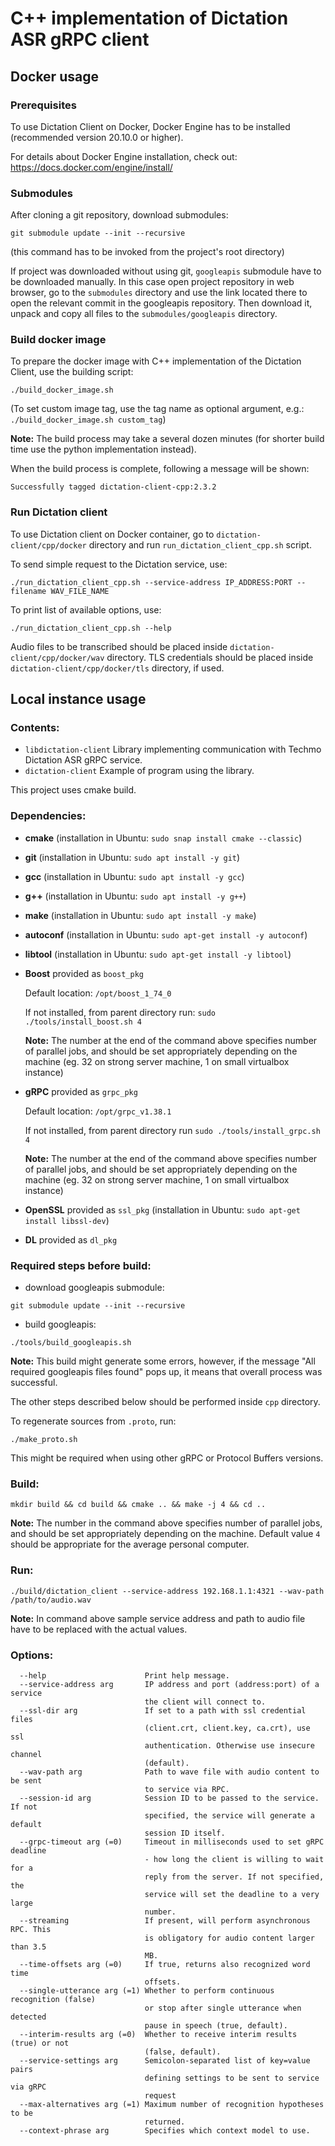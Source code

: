 # C++ implementation of Dictation ASR gRPC client


## Docker usage

### Prerequisites

To use Dictation Client on Docker, Docker Engine has to be installed (recommended version 20.10.0 or higher).

For details about Docker Engine installation, check out: https://docs.docker.com/engine/install/


### Submodules

After cloning a git repository, download submodules:
```
git submodule update --init --recursive
```
(this command has to be invoked from the project's root directory)

If project was downloaded without using git, `googleapis` submodule have to be downloaded manually. 
In this case open project repository in web browser, go to the `submodules` directory and use the link located there to open the relevant commit in the googleapis repository. Then download it, unpack and copy all files to the `submodules/googleapis` directory.

### Build docker image

To prepare the docker image with C++ implementation of the Dictation Client, use the building script:

```
./build_docker_image.sh
```
(To set custom image tag, use the tag name as optional argument, e.g.: `./build_docker_image.sh custom_tag`)

**Note:** The build process may take a several dozen minutes (for shorter build time use the python implementation instead).

When the build process is complete, following a message will be shown:
```
Successfully tagged dictation-client-cpp:2.3.2
```

### Run Dictation client

To use Dictation client on Docker container, go to `dictation-client/cpp/docker` directory and run `run_dictation_client_cpp.sh` script.

To send simple request to the Dictation service, use:
```
./run_dictation_client_cpp.sh --service-address IP_ADDRESS:PORT --filename WAV_FILE_NAME
```

To print list of available options, use:
```
./run_dictation_client_cpp.sh --help
```
Audio files to be transcribed should be placed inside `dictation-client/cpp/docker/wav` directory.
TLS credentials should be placed inside `dictation-client/cpp/docker/tls` directory, if used.


## Local instance usage

### Contents:
- `libdictation-client`     Library implementing communication with Techmo Dictation ASR gRPC service.
- `dictation-client`        Example of program using the library.

This project uses cmake build.


### Dependencies:

- **cmake** (installation in Ubuntu: `sudo snap install cmake --classic`)
- **git** (installation in Ubuntu: `sudo apt install -y git`)
- **gcc** (installation in Ubuntu: `sudo apt install -y gcc`)
- **g++** (installation in Ubuntu: `sudo apt install -y g++`)
- **make** (installation in Ubuntu: `sudo apt install -y make`)
- **autoconf** (installation in Ubuntu: `sudo apt-get install -y autoconf`)
- **libtool** (installation in Ubuntu: `sudo apt-get install -y libtool`)
- **Boost** provided as `boost_pkg`
    
    Default location: `/opt/boost_1_74_0`
    
    If not installed, from parent directory run: `sudo ./tools/install_boost.sh 4`
    
    **Note:** The number at the end of the command above specifies number of parallel jobs, and should be set appropriately depending on the machine (eg. 32 on strong server machine, 1 on small virtualbox instance)

- **gRPC** provided as `grpc_pkg`
    
    Default location: `/opt/grpc_v1.38.1`
    
    If not installed, from parent directory run `sudo ./tools/install_grpc.sh 4`
    
    **Note:** The number at the end of the command above specifies number of parallel jobs, and should be set appropriately depending on the machine (eg. 32 on strong server machine, 1 on small virtualbox instance)

- **OpenSSL** provided as `ssl_pkg` (installation in Ubuntu: `sudo apt-get install libssl-dev`)
- **DL** provided as `dl_pkg`


### Required steps before build:

- download googleapis submodule:
```
git submodule update --init --recursive
```
- build googleapis:
```
./tools/build_googleapis.sh
```
**Note:** This build might generate some errors, however, if the message "All required googleapis files found" pops up, it means that overall process was successful.

The other steps described below should be performed inside `cpp` directory.

To regenerate sources from `.proto`, run:
```
./make_proto.sh
```
This might be required when using other gRPC or Protocol Buffers versions.


### Build:
```
mkdir build && cd build && cmake .. && make -j 4 && cd ..
```
**Note:** The number in the command above specifies number of parallel jobs, and should be set appropriately depending on the machine.
Default value `4` should be appropriate for the average personal computer.


### Run:
```
./build/dictation_client --service-address 192.168.1.1:4321 --wav-path /path/to/audio.wav
```
**Note:** In command above sample service address and path to audio file have to be replaced with the actual values.


### Options:
```
  --help                      Print help message.
  --service-address arg       IP address and port (address:port) of a service
                              the client will connect to.
  --ssl-dir arg               If set to a path with ssl credential files
                              (client.crt, client.key, ca.crt), use ssl
                              authentication. Otherwise use insecure channel
                              (default).
  --wav-path arg              Path to wave file with audio content to be sent
                              to service via RPC.
  --session-id arg            Session ID to be passed to the service. If not
                              specified, the service will generate a default
                              session ID itself.
  --grpc-timeout arg (=0)     Timeout in milliseconds used to set gRPC deadline
                              - how long the client is willing to wait for a
                              reply from the server. If not specified, the
                              service will set the deadline to a very large
                              number.
  --streaming                 If present, will perform asynchronous RPC. This
                              is obligatory for audio content larger than 3.5
                              MB.
  --time-offsets arg (=0)     If true, returns also recognized word time
                              offsets.
  --single-utterance arg (=1) Whether to perform continuous recognition (false)
                              or stop after single utterance when detected
                              pause in speech (true, default).
  --interim-results arg (=0)  Whether to receive interim results (true) or not
                              (false, default).
  --service-settings arg      Semicolon-separated list of key=value pairs
                              defining settings to be sent to service via gRPC
                              request
  --max-alternatives arg (=1) Maximum number of recognition hypotheses to be
                              returned.
  --context-phrase arg        Specifies which context model to use.
```
